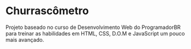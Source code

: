 # Churrascômetro
Projeto baseado no curso de Desenvolvimento Web do ProgramadorBR para treinar as habilidades em HTML, CSS, D.O.M e JavaScript um pouco mais avançado.
